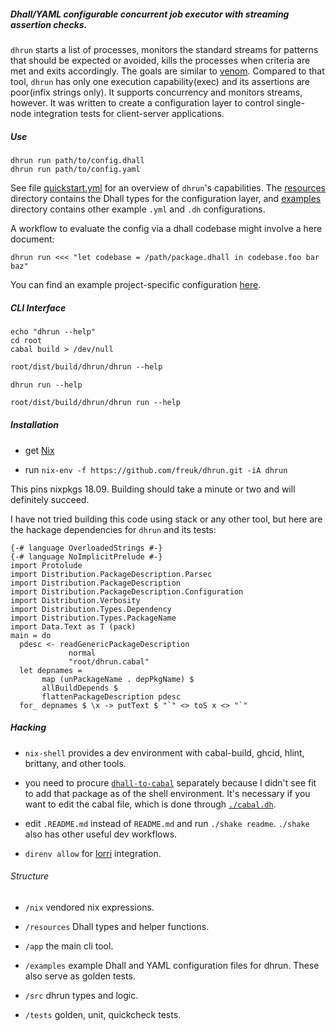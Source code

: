 ##### Dhall/YAML configurable concurrent job executor with streaming assertion checks. 

`dhrun` starts a list of processes, monitors the standard streams for patterns
that should be expected or avoided, kills the processes when criteria are met
and exits accordingly. The goals are similar to
[venom](https://github.com/ovh/venom). Compared to that tool, `dhrun` has only
one execution capability(exec) and its assertions are poor(infix strings only).
It supports concurrency and monitors streams, however. It was written to create
a configuration layer to control single-node integration tests for
client-server applications.

##### Use

```{.bash}
dhrun run path/to/config.dhall 
dhrun run path/to/config.yaml
```

See file [quickstart.yml](./quickstart.yml) for an overview of `dhrun`'s
capabilities. The [resources](./resources) directory contains the Dhall types
for the configuration layer, and [examples](./examples/) directory contains
  other example `.yml` and `.dh` configurations.

A workflow to evaluate the config via a dhall codebase might involve a here
document:

```{.bash}
dhrun run <<< "let codebase = /path/package.dhall in codebase.foo bar baz"
```

You can find an example project-specific configuration [here](https://xgitlab.cels.anl.gov/argo/argopkgs/blob/master/dhrun/all-tests.dh).

##### CLI Interface 

```{.hidden pipe="bash"}
echo "dhrun --help"
cd root
cabal build > /dev/null
```

```{.txt pipe="sh"}
root/dist/build/dhrun/dhrun --help
```

```{.bash}
dhrun run --help
```

```{.txt pipe="sh"}
root/dist/build/dhrun/dhrun run --help
```

##### Installation

- get [Nix](https://nixos.org/nix/)

- run `nix-env -f https://github.com/freuk/dhrun.git -iA dhrun`

This pins nixpkgs 18.09. Building should take a minute or two and will
definitely succeed.

I have not tried building this code using stack or any other tool, but here are
the hackage dependencies for `dhrun` and its tests:

```{.unwrap pipe="runhaskell | pandoc -t json"}
{-# language OverloadedStrings #-}
{-# language NoImplicitPrelude #-}
import Protolude
import Distribution.PackageDescription.Parsec
import Distribution.PackageDescription
import Distribution.PackageDescription.Configuration
import Distribution.Verbosity
import Distribution.Types.Dependency
import Distribution.Types.PackageName
import Data.Text as T (pack)
main = do
  pdesc <- readGenericPackageDescription
             normal
             "root/dhrun.cabal"
  let depnames =
       map (unPackageName . depPkgName) $
       allBuildDepends $
       flattenPackageDescription pdesc
  for_ depnames $ \x -> putText $ "`" <> toS x <> "`"
```

##### Hacking

- `nix-shell` provides a dev environment with cabal-build, ghcid, hlint,
  brittany, and other tools. 

- you need to procure
  [`dhall-to-cabal`](https://github.com/dhall-lang/dhall-to-cabal) separately
  because I didn't see fit to add that package as of the shell environment.
  It's necessary if you want to edit the cabal file, which is done through
  [`./cabal.dh`](./cabal.dh).

- edit `.README.md` instead of `README.md` and run `./shake readme`. `./shake`
  also has other useful dev workflows.

- `direnv allow` for [lorri](https://github.com/target/lorri) integration.

###### Structure

- `/nix` vendored nix expressions.

- `/resources` Dhall types and helper functions.

- `/app` the main cli tool.

- `/examples` example Dhall and YAML configuration files for dhrun. These
  also serve as golden tests.

- `/src` dhrun types and logic.

- `/tests` golden, unit, quickcheck tests.
